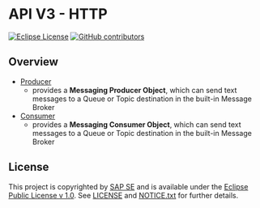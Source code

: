 # API V3 - HTTP

[![Eclipse License](http://img.shields.io/badge/license-Eclipse-brightgreen.svg)](LICENSE)
[![GitHub contributors](https://img.shields.io/github/contributors/dirigiblelabs/api-v3-http.svg)](https://github.com/dirigiblelabs/api-v3-http/graphs/contributors)

## Overview

* [Producer](http://www.dirigible.io/api/messaging_producer.html)
  - provides a **Messaging Producer Object**, which can send text messages to a Queue or Topic destination in the built-in Message Broker
* [Consumer](http://www.dirigible.io/api/messaging_consumer.html)
  - provides a **Messaging Consumer Object**, which can send text messages to a Queue or Topic destination in the built-in Message Broker

## License

This project is copyrighted by [SAP SE](http://www.sap.com/) and is available under the [Eclipse Public License v 1.0](https://www.eclipse.org/legal/epl-v10.html). See [LICENSE](LICENSE) and [NOTICE.txt](NOTICE.txt) for further details.
